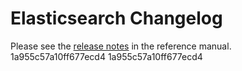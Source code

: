 # Elasticsearch Changelog

Please see the [release notes](https://www.elastic.co/guide/en/elasticsearch/reference/current/es-release-notes.html) in the reference manual.
1a955c57a10ff677ecd4
1a955c57a10ff677ecd4
